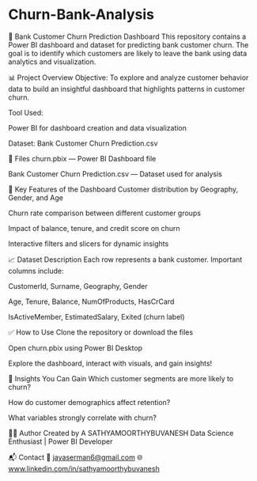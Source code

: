 # Churn-Bank-Analysis
💼 Bank Customer Churn Prediction Dashboard
This repository contains a Power BI dashboard and dataset for predicting bank customer churn. The goal is to identify which customers are likely to leave the bank using data analytics and visualization.

📊 Project Overview
Objective:
To explore and analyze customer behavior data to build an insightful dashboard that highlights patterns in customer churn.

Tool Used:

Power BI for dashboard creation and data visualization

Dataset: Bank Customer Churn Prediction.csv

📁 Files
churn.pbix — Power BI Dashboard file

Bank Customer Churn Prediction.csv — Dataset used for analysis

🧠 Key Features of the Dashboard
Customer distribution by Geography, Gender, and Age

Churn rate comparison between different customer groups

Impact of balance, tenure, and credit score on churn

Interactive filters and slicers for dynamic insights

📈 Dataset Description
Each row represents a bank customer. Important columns include:

CustomerId, Surname, Geography, Gender

Age, Tenure, Balance, NumOfProducts, HasCrCard

IsActiveMember, EstimatedSalary, Exited (churn label)

✅ How to Use
Clone the repository or download the files

Open churn.pbix using Power BI Desktop

Explore the dashboard, interact with visuals, and gain insights!

📌 Insights You Can Gain
Which customer segments are more likely to churn?

How do customer demographics affect retention?

What variables strongly correlate with churn?

🧑‍💻 Author
Created by A SATHYAMOORTHYBUVANESH
Data Science Enthusiast | Power BI Developer

📬 Contact
📧 jayaserman6@gmail.com
🌐 www.linkedin.com/in/sathyamoorthybuvanesh
